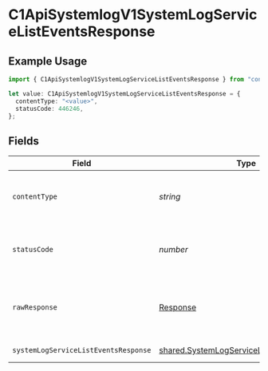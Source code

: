 # C1ApiSystemlogV1SystemLogServiceListEventsResponse

## Example Usage

```typescript
import { C1ApiSystemlogV1SystemLogServiceListEventsResponse } from "conductorone-sdk-typescript/sdk/models/operations";

let value: C1ApiSystemlogV1SystemLogServiceListEventsResponse = {
  contentType: "<value>",
  statusCode: 446246,
};
```

## Fields

| Field                                                                                                         | Type                                                                                                          | Required                                                                                                      | Description                                                                                                   |
| ------------------------------------------------------------------------------------------------------------- | ------------------------------------------------------------------------------------------------------------- | ------------------------------------------------------------------------------------------------------------- | ------------------------------------------------------------------------------------------------------------- |
| `contentType`                                                                                                 | *string*                                                                                                      | :heavy_check_mark:                                                                                            | HTTP response content type for this operation                                                                 |
| `statusCode`                                                                                                  | *number*                                                                                                      | :heavy_check_mark:                                                                                            | HTTP response status code for this operation                                                                  |
| `rawResponse`                                                                                                 | [Response](https://developer.mozilla.org/en-US/docs/Web/API/Response)                                         | :heavy_check_mark:                                                                                            | Raw HTTP response; suitable for custom response parsing                                                       |
| `systemLogServiceListEventsResponse`                                                                          | [shared.SystemLogServiceListEventsResponse](../../../sdk/models/shared/systemlogservicelisteventsresponse.md) | :heavy_minus_sign:                                                                                            | Successful response                                                                                           |